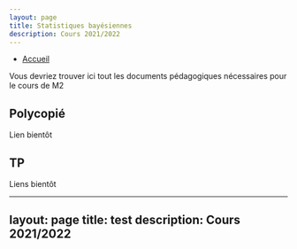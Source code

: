 ```yaml
---
layout: page
title: Statistiques bayésiennes
description: Cours 2021/2022
---
```



- [Accueil](../index.html)




Vous devriez trouver ici tout les documents pédagogiques nécessaires pour le cours de M2


## Polycopié

Lien bientôt

## TP 

Liens bientôt


---
layout: page
title: test
description: Cours 2021/2022
---

